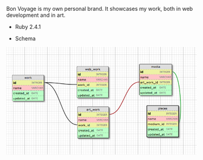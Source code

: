 Bon Voyage is my own personal brand. It showcases my work, both in web development and in art.

* Ruby 2.4.1

* Schema

![BonVoyageSchema](schema_01.png)


